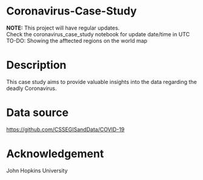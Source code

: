 # Coronavirus-Case-Study
**NOTE:** This project will have regular updates. </br>
Check the coronavirus_case_study notebook for update date/time in UTC </br>
TO-DO: Showing the afftected regions on the world map

# Description
This case study aims to provide valuable insights into the data regarding the deadly Coronavirus.


# Data source
https://github.com/CSSEGISandData/COVID-19


# Acknowledgement
John Hopkins University
